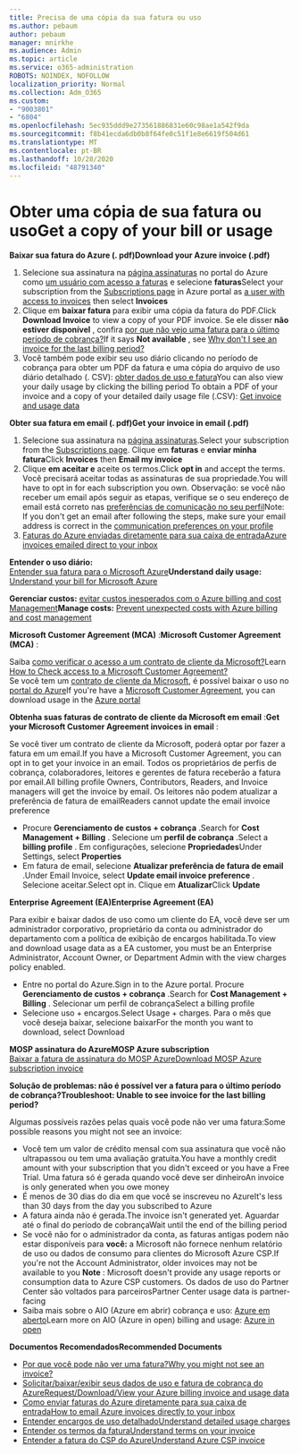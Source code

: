 ```yaml
---
title: Precisa de uma cópia da sua fatura ou uso
ms.author: pebaum
author: pebaum
manager: mnirkhe
ms.audience: Admin
ms.topic: article
ms.service: o365-administration
ROBOTS: NOINDEX, NOFOLLOW
localization_priority: Normal
ms.collection: Adm_O365
ms.custom:
- "9003801"
- "6804"
ms.openlocfilehash: 5ec935ddd9e273561886831e60c98ae1a542f9da
ms.sourcegitcommit: f8b41ecda6db0b8f64fe0c51f1e8e6619f504d61
ms.translationtype: MT
ms.contentlocale: pt-BR
ms.lasthandoff: 10/28/2020
ms.locfileid: "48791340"
---
```

# <a name="get-a-copy-of-your-bill-or-usage"></a><span data-ttu-id="48aa5-102">Obter uma cópia de sua fatura ou uso</span><span class="sxs-lookup"><span data-stu-id="48aa5-102">Get a copy of your bill or usage</span></span>

<span data-ttu-id="48aa5-103">**Baixar sua fatura do Azure (. pdf)**</span><span class="sxs-lookup"><span data-stu-id="48aa5-103">**Download your Azure invoice (.pdf)**</span></span>

1. <span data-ttu-id="48aa5-104">Selecione sua assinatura na [página assinaturas](https://portal.azure.com/#blade/Microsoft_Azure_Billing/SubscriptionsBlade) no portal do Azure como [um usuário com acesso a faturas](https://docs.microsoft.com/azure/cost-management-billing/manage/manage-billing-access?WT.mc_id=Portal-Microsoft_Azure_Support) e selecione **faturas**</span><span class="sxs-lookup"><span data-stu-id="48aa5-104">Select your subscription from the [Subscriptions page](https://portal.azure.com/#blade/Microsoft_Azure_Billing/SubscriptionsBlade) in Azure portal as [a user with access to invoices](https://docs.microsoft.com/azure/cost-management-billing/manage/manage-billing-access?WT.mc_id=Portal-Microsoft_Azure_Support) then select **Invoices**</span></span>
2. <span data-ttu-id="48aa5-105">Clique em **baixar fatura** para exibir uma cópia da fatura do PDF.</span><span class="sxs-lookup"><span data-stu-id="48aa5-105">Click **Download Invoice** to view a copy of your PDF invoice.</span></span> <span data-ttu-id="48aa5-106">Se ele disser **não estiver disponível** , confira [por que não vejo uma fatura para o último período de cobrança?](https://docs.microsoft.com/azure/cost-management-billing/manage/download-azure-invoice-daily-usage-date?WT.mc_id=Portal-Microsoft_Azure_Support#noinvoice)</span><span class="sxs-lookup"><span data-stu-id="48aa5-106">If it says **Not available** , see [Why don't I see an invoice for the last billing period?](https://docs.microsoft.com/azure/cost-management-billing/manage/download-azure-invoice-daily-usage-date?WT.mc_id=Portal-Microsoft_Azure_Support#noinvoice)</span></span>
3. <span data-ttu-id="48aa5-107">Você também pode exibir seu uso diário clicando no período de cobrança para obter um PDF da fatura e uma cópia do arquivo de uso diário detalhado (. CSV): [obter dados de uso e fatura](https://docs.microsoft.com/azure/cost-management-billing/manage/download-azure-invoice-daily-usage-date?WT.mc_id=Portal-Microsoft_Azure_Support)</span><span class="sxs-lookup"><span data-stu-id="48aa5-107">You can also view your daily usage by clicking the billing period To obtain a PDF of your invoice and a copy of your detailed daily usage file (.CSV): [Get invoice and usage data](https://docs.microsoft.com/azure/cost-management-billing/manage/download-azure-invoice-daily-usage-date?WT.mc_id=Portal-Microsoft_Azure_Support)</span></span>

<span data-ttu-id="48aa5-108">**Obter sua fatura em email (. pdf)**</span><span class="sxs-lookup"><span data-stu-id="48aa5-108">**Get your invoice in email (.pdf)**</span></span>

1. <span data-ttu-id="48aa5-109">Selecione sua assinatura na [página assinaturas](https://ms.portal.azure.com/#blade/Microsoft_Azure_Billing/SubscriptionsBlade).</span><span class="sxs-lookup"><span data-stu-id="48aa5-109">Select your subscription from the [Subscriptions page](https://ms.portal.azure.com/#blade/Microsoft_Azure_Billing/SubscriptionsBlade).</span></span> <span data-ttu-id="48aa5-110">Clique em **faturas** e **enviar minha fatura**</span><span class="sxs-lookup"><span data-stu-id="48aa5-110">Click **Invoices** then **Email my invoice**</span></span>
2. <span data-ttu-id="48aa5-111">Clique **em aceitar e** aceite os termos.</span><span class="sxs-lookup"><span data-stu-id="48aa5-111">Click **opt in** and accept the terms.</span></span> <span data-ttu-id="48aa5-112">Você precisará aceitar todas as assinaturas de sua propriedade.</span><span class="sxs-lookup"><span data-stu-id="48aa5-112">You will have to opt in for each subscription you own.</span></span> <span data-ttu-id="48aa5-113">Observação: se você não receber um email após seguir as etapas, verifique se o seu endereço de email está correto nas [preferências de comunicação no seu perfil](https://account.windowsazure.com/profile)</span><span class="sxs-lookup"><span data-stu-id="48aa5-113">Note: If you don't get an email after following the steps, make sure your email address is correct in the [communication preferences on your profile](https://account.windowsazure.com/profile)</span></span>
3. [<span data-ttu-id="48aa5-114">Faturas do Azure enviadas diretamente para sua caixa de entrada</span><span class="sxs-lookup"><span data-stu-id="48aa5-114">Azure invoices emailed direct to your inbox</span></span>](https://azure.microsoft.com/blog/azure-email-invoices/)

<span data-ttu-id="48aa5-115">**Entender o uso diário:**  
 [Entender sua fatura para o Microsoft Azure](https://docs.microsoft.com/azure/cost-management-billing/understand/review-individual-bill?WT.mc_id=Portal-Microsoft_Azure_Support)</span><span class="sxs-lookup"><span data-stu-id="48aa5-115">**Understand daily usage:** 
[Understand your bill for Microsoft Azure](https://docs.microsoft.com/azure/cost-management-billing/understand/review-individual-bill?WT.mc_id=Portal-Microsoft_Azure_Support)</span></span>  

<span data-ttu-id="48aa5-116">**Gerenciar custos:** [evitar custos inesperados com o Azure billing and cost Management](https://docs.microsoft.com/azure/cost-management-billing/manage/getting-started?WT.mc_id=Portal-Microsoft_Azure_Support)</span><span class="sxs-lookup"><span data-stu-id="48aa5-116">**Manage costs:** [Prevent unexpected costs with Azure billing and cost management](https://docs.microsoft.com/azure/cost-management-billing/manage/getting-started?WT.mc_id=Portal-Microsoft_Azure_Support)</span></span>  

<span data-ttu-id="48aa5-117">**Microsoft Customer Agreement (MCA)** :</span><span class="sxs-lookup"><span data-stu-id="48aa5-117">**Microsoft Customer Agreement (MCA)** :</span></span>

<span data-ttu-id="48aa5-118">Saiba  [como verificar o acesso a um contrato de cliente da Microsoft?](https://docs.microsoft.com/azure/cost-management-billing/manage/download-azure-invoice-daily-usage-date?WT.mc_id=Portal-Microsoft_Azure_Support#check-access-to-a-microsoft-customer-agreement)</span><span class="sxs-lookup"><span data-stu-id="48aa5-118">Learn  [How to Check access to a Microsoft Customer Agreement?](https://docs.microsoft.com/azure/cost-management-billing/manage/download-azure-invoice-daily-usage-date?WT.mc_id=Portal-Microsoft_Azure_Support#check-access-to-a-microsoft-customer-agreement)</span></span>  
<span data-ttu-id="48aa5-119">Se você tem um [contrato de cliente da Microsoft](https://docs.microsoft.com/azure/cost-management-billing/manage/download-azure-invoice-daily-usage-date?WT.mc_id=Portal-Microsoft_Azure_Support#check-access-to-a-microsoft-customer-agreement), é possível baixar o uso no [portal do Azure](https://portal.azure.com/)</span><span class="sxs-lookup"><span data-stu-id="48aa5-119">If you're have a [Microsoft Customer Agreement](https://docs.microsoft.com/azure/cost-management-billing/manage/download-azure-invoice-daily-usage-date?WT.mc_id=Portal-Microsoft_Azure_Support#check-access-to-a-microsoft-customer-agreement), you can download usage in the [Azure portal](https://portal.azure.com/)</span></span>

<span data-ttu-id="48aa5-120">**Obtenha suas faturas de contrato de cliente da Microsoft em email** :</span><span class="sxs-lookup"><span data-stu-id="48aa5-120">**Get your Microsoft Customer Agreement invoices in email** :</span></span>

<span data-ttu-id="48aa5-121">Se você tiver um contrato de cliente da Microsoft, poderá optar por fazer a fatura em um email.</span><span class="sxs-lookup"><span data-stu-id="48aa5-121">If you have a Microsoft Customer Agreement, you can opt in to get your invoice in an email.</span></span> <span data-ttu-id="48aa5-122">Todos os proprietários de perfis de cobrança, colaboradores, leitores e gerentes de fatura receberão a fatura por email.</span><span class="sxs-lookup"><span data-stu-id="48aa5-122">All billing profile Owners, Contributors, Readers, and Invoice managers will get the invoice by email.</span></span> <span data-ttu-id="48aa5-123">Os leitores não podem atualizar a preferência de fatura de email</span><span class="sxs-lookup"><span data-stu-id="48aa5-123">Readers cannot update the email invoice preference</span></span>

- <span data-ttu-id="48aa5-124">Procure **Gerenciamento de custos + cobrança** .</span><span class="sxs-lookup"><span data-stu-id="48aa5-124">Search for **Cost Management + Billing** .</span></span> <span data-ttu-id="48aa5-125">Selecione um **perfil de cobrança** .</span><span class="sxs-lookup"><span data-stu-id="48aa5-125">Select a **billing profile** .</span></span> <span data-ttu-id="48aa5-126">Em configurações, selecione **Propriedades**</span><span class="sxs-lookup"><span data-stu-id="48aa5-126">Under Settings, select **Properties**</span></span>
- <span data-ttu-id="48aa5-127">Em fatura de email, selecione **Atualizar preferência de fatura de email** .</span><span class="sxs-lookup"><span data-stu-id="48aa5-127">Under Email Invoice, select **Update email invoice preference** .</span></span> <span data-ttu-id="48aa5-128">Selecione aceitar.</span><span class="sxs-lookup"><span data-stu-id="48aa5-128">Select opt in.</span></span> <span data-ttu-id="48aa5-129">Clique em **Atualizar**</span><span class="sxs-lookup"><span data-stu-id="48aa5-129">Click **Update**</span></span>

<span data-ttu-id="48aa5-130">**Enterprise Agreement (EA)**</span><span class="sxs-lookup"><span data-stu-id="48aa5-130">**Enterprise Agreement (EA)**</span></span>

<span data-ttu-id="48aa5-131">Para exibir e baixar dados de uso como um cliente do EA, você deve ser um administrador corporativo, proprietário da conta ou administrador do departamento com a política de exibição de encargos habilitada.</span><span class="sxs-lookup"><span data-stu-id="48aa5-131">To view and download usage data as a EA customer, you must be an Enterprise Administrator, Account Owner, or Department Admin with the view charges policy enabled.</span></span>

- <span data-ttu-id="48aa5-132">Entre no portal do Azure.</span><span class="sxs-lookup"><span data-stu-id="48aa5-132">Sign in to the Azure portal.</span></span> <span data-ttu-id="48aa5-133">Procure **Gerenciamento de custos + cobrança** .</span><span class="sxs-lookup"><span data-stu-id="48aa5-133">Search for **Cost Management + Billing** .</span></span> <span data-ttu-id="48aa5-134">Selecionar um perfil de cobrança</span><span class="sxs-lookup"><span data-stu-id="48aa5-134">Select a billing profile</span></span>
- <span data-ttu-id="48aa5-135">Selecione uso + encargos.</span><span class="sxs-lookup"><span data-stu-id="48aa5-135">Select Usage + charges.</span></span> <span data-ttu-id="48aa5-136">Para o mês que você deseja baixar, selecione baixar</span><span class="sxs-lookup"><span data-stu-id="48aa5-136">For the month you want to download, select Download</span></span>

<span data-ttu-id="48aa5-137">**MOSP assinatura do Azure**</span><span class="sxs-lookup"><span data-stu-id="48aa5-137">**MOSP Azure subscription**</span></span>  
[<span data-ttu-id="48aa5-138">Baixar a fatura de assinatura do MOSP Azure</span><span class="sxs-lookup"><span data-stu-id="48aa5-138">Download MOSP Azure subscription invoice</span></span>](https://docs.microsoft.com/azure/cost-management-billing/understand/download-azure-invoice?WT.mc_id=Portal-Microsoft_Azure_Support#download-your-mosp-azure-subscription-invoice)

<span data-ttu-id="48aa5-139">**Solução de problemas: não é possível ver a fatura para o último período de cobrança?**</span><span class="sxs-lookup"><span data-stu-id="48aa5-139">**Troubleshoot: Unable to see invoice for the last billing period?**</span></span>

<span data-ttu-id="48aa5-140">Algumas possíveis razões pelas quais você pode não ver uma fatura:</span><span class="sxs-lookup"><span data-stu-id="48aa5-140">Some possible reasons you might not see an invoice:</span></span>

- <span data-ttu-id="48aa5-141">Você tem um valor de crédito mensal com sua assinatura que você não ultrapassou ou tem uma avaliação gratuita.</span><span class="sxs-lookup"><span data-stu-id="48aa5-141">You have a monthly credit amount with your subscription that you didn't exceed or you have a Free Trial.</span></span> <span data-ttu-id="48aa5-142">Uma fatura só é gerada quando você deve ser dinheiro</span><span class="sxs-lookup"><span data-stu-id="48aa5-142">An invoice is only generated when you owe money</span></span>
- <span data-ttu-id="48aa5-143">É menos de 30 dias do dia em que você se inscreveu no Azure</span><span class="sxs-lookup"><span data-stu-id="48aa5-143">It's less than 30 days from the day you subscribed to Azure</span></span>
- <span data-ttu-id="48aa5-144">A fatura ainda não é gerada.</span><span class="sxs-lookup"><span data-stu-id="48aa5-144">The invoice isn't generated yet.</span></span> <span data-ttu-id="48aa5-145">Aguardar até o final do período de cobrança</span><span class="sxs-lookup"><span data-stu-id="48aa5-145">Wait until the end of the billing period</span></span>
- <span data-ttu-id="48aa5-146">Se você não for o administrador da conta, as faturas antigas podem não estar disponíveis para **você:** a Microsoft não fornece nenhum relatório de uso ou dados de consumo para clientes do Microsoft Azure CSP.</span><span class="sxs-lookup"><span data-stu-id="48aa5-146">If you're not the Account Administrator, older invoices may not be available to you **Note** : Microsoft doesn't provide any usage reports or consumption data to Azure CSP customers.</span></span> <span data-ttu-id="48aa5-147">Os dados de uso do Partner Center são voltados para parceiros</span><span class="sxs-lookup"><span data-stu-id="48aa5-147">Partner Center usage data is partner-facing</span></span>
- <span data-ttu-id="48aa5-148">Saiba mais sobre o AIO (Azure em abrir) cobrança e uso: [Azure em aberto](https://azure.microsoft.com/offers/ms-azr-0111p/)</span><span class="sxs-lookup"><span data-stu-id="48aa5-148">Learn more on AIO (Azure in open) billing and usage: [Azure in open](https://azure.microsoft.com/offers/ms-azr-0111p/)</span></span>

<span data-ttu-id="48aa5-149">**Documentos Recomendados**</span><span class="sxs-lookup"><span data-stu-id="48aa5-149">**Recommended Documents**</span></span>

- [<span data-ttu-id="48aa5-150">Por que você pode não ver uma fatura?</span><span class="sxs-lookup"><span data-stu-id="48aa5-150">Why you might not see an invoice?</span></span>](https://docs.microsoft.com/azure/cost-management-billing/understand/download-azure-invoice?WT.mc_id=Portal-Microsoft_Azure_Support#noinvoice)
- [<span data-ttu-id="48aa5-151">Solicitar/baixar/exibir seus dados de uso e fatura de cobrança do Azure</span><span class="sxs-lookup"><span data-stu-id="48aa5-151">Request/Download/View your Azure billing invoice and usage data</span></span>](https://docs.microsoft.com/azure/cost-management-billing/manage/download-azure-invoice-daily-usage-date?WT.mc_id=Portal-Microsoft_Azure_Support)
- [<span data-ttu-id="48aa5-152">Como enviar faturas do Azure diretamente para sua caixa de entrada</span><span class="sxs-lookup"><span data-stu-id="48aa5-152">How to email Azure invoices directly to your inbox</span></span>](https://docs.microsoft.com/azure/cost-management-billing/manage/download-azure-invoice-daily-usage-date?WT.mc_id=Portal-Microsoft_Azure_Support)
- [<span data-ttu-id="48aa5-153">Entender encargos de uso detalhado</span><span class="sxs-lookup"><span data-stu-id="48aa5-153">Understand detailed usage charges</span></span>](https://docs.microsoft.com/azure/cost-management-billing/understand/review-individual-bill?WT.mc_id=Portal-Microsoft_Azure_Support#csv)
- [<span data-ttu-id="48aa5-154">Entender os termos da fatura</span><span class="sxs-lookup"><span data-stu-id="48aa5-154">Understand terms on your invoice</span></span>](https://docs.microsoft.com/azure/cost-management-billing/understand/understand-invoice?WT.mc_id=Portal-Microsoft_Azure_Support)
- [<span data-ttu-id="48aa5-155">Entender a fatura do CSP do Azure</span><span class="sxs-lookup"><span data-stu-id="48aa5-155">Understand Azure CSP invoice</span></span>](https://docs.microsoft.com/partner-center/azure-plan-lp?WT.mc_id=Portal-Microsoft_Azure_Support)
